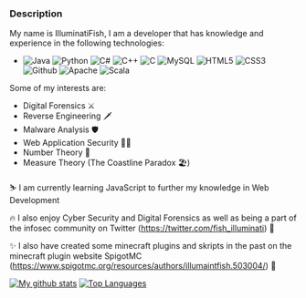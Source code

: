 ### Description

My name is IlluminatiFish, I am a developer that has knowledge and experience in the following technologies:

  - ![Java](https://img.shields.io/badge/Java-informational?style=plastic&logo=java&logoColor=black&color=c2409f) ![Python](https://img.shields.io/badge/Python-informational?style=plastic&logo=python&logoColor=black&color=c2409f) ![C#](https://img.shields.io/badge/C%23-informational?style=plastic&logo=c-sharp&logoColor=black&color=c2409f) ![C++](https://img.shields.io/badge/C++-informational?style=plastic&logo=c%2B%2B&logoColor=black&color=c2409f) ![C](https://img.shields.io/badge/C-informational?style=plastic&logo=c&logoColor=black&color=c2409f) ![MySQL](https://img.shields.io/badge/MySQL-informational?style=plastic&logo=mysql&logoColor=black&color=c2409f) ![HTML5](https://img.shields.io/badge/HTML5-informational?style=plastic&logo=html5&logoColor=black&color=c2409f) ![CSS3](https://img.shields.io/badge/CSS3-informational?style=plastic&logo=CSS3&logoColor=black&color=c2409f) ![Github](https://img.shields.io/badge/Github-informational?style=plastic&logo=github&logoColor=black&color=c2409f) ![Apache](https://img.shields.io/badge/Apache-informational?style=plastic&logo=apache&logoColor=black&color=c2409f) ![Scala](https://img.shields.io/badge/Scala-informational?style=plastic&logo=scala&logoColor=black&color=c2409f)
 
 Some of my interests are:
 
  - Digital Forensics ⚔️
  - Reverse Engineering 🗡️
  - Malware Analysis 🛡️
  - Web Application Security 🏴‍☠️
  - Number Theory 🧮
  - Measure Theory (The Coastline Paradox 🏖️)
 
⛷️ I am currently learning JavaScript to further my knowledge in Web Development

🔥 I also enjoy Cyber Security and Digital Forensics as well as being a part of the infosec community on Twitter (https://twitter.com/fish_illuminati) 🔌

✨ I also have created some minecraft plugins and skripts in the past on the minecraft plugin website SpigotMC (https://www.spigotmc.org/resources/authors/illumaintfish.503004/) 🔌


[![My github stats](https://github-readme-stats.vercel.app/api?username=IlluminatiFish&show_icons=true&theme=radical)](https://twitter.com/fish_illuminati) [![Top Languages](https://github-readme-stats.vercel.app/api/top-langs/?username=IlluminatiFish&theme=radical)](https://twitter.com/fish_illuminati) 


